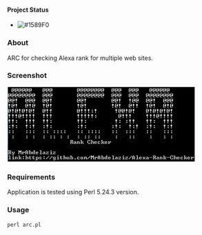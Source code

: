 #### Project Status

- ![#1589F0](https://via.placeholder.com/15/1589F0/000000?text=inprogress)
### About

ARC  for checking Alexa rank for multiple web sites.

### Screenshot

![Screenshot](_/sc.png)

### Requirements

Application is tested using Perl 5.24.3 version.

### Usage

```
perl arc.pl
```
